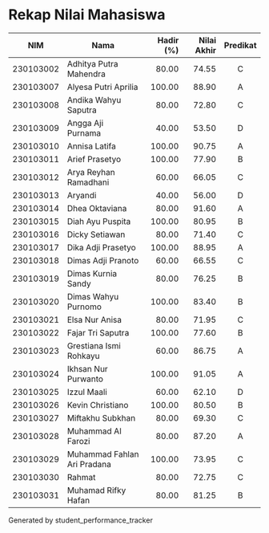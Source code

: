 # Rekap Nilai Mahasiswa

| NIM | Nama | Hadir (%) | Nilai Akhir | Predikat |
|---|---|---:|---:|:---:|
| 230103002 | Adhitya Putra Mahendra | 80.00 | 74.55 | C |
| 230103007 | Alyesa Putri Aprilia | 100.00 | 88.90 | A |
| 230103008 | Andika Wahyu Saputra | 80.00 | 72.80 | C |
| 230103009 | Angga Aji Purnama | 40.00 | 53.50 | D |
| 230103010 | Annisa Latifa | 100.00 | 90.75 | A |
| 230103011 | Arief Prasetyo | 100.00 | 77.90 | B |
| 230103012 | Arya Reyhan Ramadhani | 60.00 | 66.05 | C |
| 230103013 | Aryandi | 40.00 | 56.00 | D |
| 230103014 | Dhea Oktaviana | 80.00 | 91.60 | A |
| 230103015 | Diah Ayu Puspita | 100.00 | 80.95 | B |
| 230103016 | Dicky Setiawan | 80.00 | 71.40 | C |
| 230103017 | Dika Adji Prasetyo | 100.00 | 88.95 | A |
| 230103018 | Dimas Adji Pranoto | 60.00 | 66.55 | C |
| 230103019 | Dimas Kurnia Sandy | 80.00 | 76.25 | B |
| 230103020 | Dimas Wahyu Purnomo | 100.00 | 83.40 | B |
| 230103021 | Elsa Nur Anisa | 80.00 | 71.95 | C |
| 230103022 | Fajar Tri Saputra | 100.00 | 77.60 | B |
| 230103023 | Grestiana Ismi Rohkayu | 60.00 | 86.75 | A |
| 230103024 | Ikhsan Nur Purwanto | 100.00 | 91.05 | A |
| 230103025 | Izzul Maali | 60.00 | 62.10 | D |
| 230103026 | Kevin Christiano | 100.00 | 80.50 | B |
| 230103027 | Miftakhu Subkhan | 80.00 | 69.30 | C |
| 230103028 | Muhammad Al Farozi | 80.00 | 87.20 | A |
| 230103029 | Muhammad Fahlan Ari Pradana | 100.00 | 73.95 | C |
| 230103030 | Rahmat | 80.00 | 72.75 | C |
| 230103031 | Muhamad Rifky Hafan | 80.00 | 81.25 | B |

Generated by student_performance_tracker